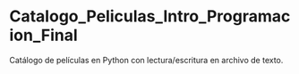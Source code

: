 # Catalogo_Peliculas_Intro_Programacion_Final
Catálogo de películas en Python con lectura/escritura en archivo de texto.
